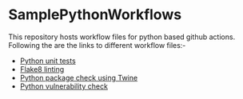# SamplePythonWorkflows
This repository hosts workflow files for python based github actions. Following the are the links to different workflow files:-

- [Python unit tests](https://github.com/ggupta2005/SamplePythonWorkflows/blob/master/.github/workflows/python-tests.yml)
- [Flake8 linting](https://github.com/ggupta2005/SamplePythonWorkflows/blob/master/.github/workflows/python-linting.yml)
- [Python package check using Twine](https://github.com/ggupta2005/SamplePythonWorkflows/blob/master/.github/workflows/python-twine-check.yml)
- [Python vulnerability check](https://github.com/ggupta2005/SamplePythonWorkflows/blob/master/.github/workflows/python-safety-check.yml)
